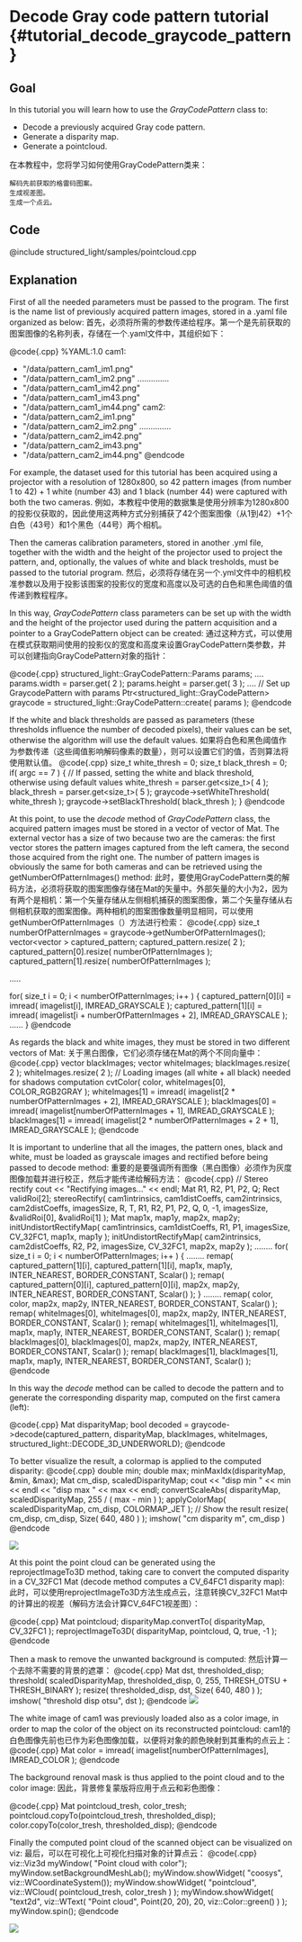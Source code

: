 Decode Gray code pattern tutorial {#tutorial_decode_graycode_pattern}
=============

Goal
----

In this tutorial you will learn how to use the *GrayCodePattern* class to:

-   Decode a previously acquired Gray code pattern.
-   Generate a disparity map.
-   Generate a pointcloud.

在本教程中，您将学习如何使用GrayCodePattern类来：

    解码先前获取的格雷码图案。
    生成视差图。
    生成一个点云。

Code
----

@include structured_light/samples/pointcloud.cpp

Explanation
-----------

First of all the needed parameters must be passed to the program.
The first is the name list of previously acquired pattern images, stored in a .yaml file organized as below:
首先，必须将所需的参数传递给程序。第一个是先前获取的图案图像的名称列表，存储在一个.yaml文件中，其组织如下：

@code{.cpp}
%YAML:1.0
cam1:
   - "/data/pattern_cam1_im1.png"
   - "/data/pattern_cam1_im2.png"
           ..............
   - "/data/pattern_cam1_im42.png"
   - "/data/pattern_cam1_im43.png"
   - "/data/pattern_cam1_im44.png"
cam2:
   - "/data/pattern_cam2_im1.png"
   - "/data/pattern_cam2_im2.png"
           ..............
   - "/data/pattern_cam2_im42.png"
   - "/data/pattern_cam2_im43.png"
   - "/data/pattern_cam2_im44.png"
@endcode

For example, the dataset used for this tutorial has been acquired using a projector with a resolution of 1280x800, so 42 pattern images (from number 1 to 42) + 1 white (number 43) and 1 black (number 44) were captured with both the two cameras.
例如，本教程中使用的数据集是使用分辨率为1280x800的投影仪获取的，因此使用这两种方式分别捕获了42个图案图像（从1到42）+1个白色（43号）和1个黑色（44号）两个相机。

Then the cameras calibration parameters, stored in another .yml file, together with the width and the height of the projector used to project the pattern, and, optionally, the values of white and black tresholds, must be passed to the tutorial program.
然后，必须将存储在另一个.yml文件中的相机校准参数以及用于投影该图案的投影仪的宽度和高度以及可选的白色和黑色阈值的值传递到教程程序。

In this way, *GrayCodePattern* class parameters can be set up with the width and the height of the projector used during the pattern acquisition and a pointer to a GrayCodePattern object can be created:
通过这种方式，可以使用在模式获取期间使用的投影仪的宽度和高度来设置GrayCodePattern类参数，并可以创建指向GrayCodePattern对象的指针：

@code{.cpp}
  structured_light::GrayCodePattern::Params params;
     ....
  params.width = parser.get<int>( 2 );
  params.height = parser.get<int>( 3 );
     ....
  // Set up GraycodePattern with params
  Ptr<structured_light::GrayCodePattern> graycode = structured_light::GrayCodePattern::create( params );
@endcode

If the white and black thresholds are passed as parameters (these thresholds influence the number of decoded pixels), their values can be set, otherwise the algorithm will use the default values.
如果将白色和黑色阈值作为参数传递（这些阈值影响解码像素的数量），则可以设置它们的值，否则算法将使用默认值。
@code{.cpp}
  size_t white_thresh = 0;
  size_t black_thresh = 0;
  if( argc == 7 )
  {
    // If passed, setting the white and black threshold, otherwise using default values
    white_thresh = parser.get<size_t>( 4 );
    black_thresh = parser.get<size_t>( 5 );
    graycode->setWhiteThreshold( white_thresh );
    graycode->setBlackThreshold( black_thresh );
  }
@endcode

At this point, to use the *decode* method of *GrayCodePattern* class, the acquired pattern images must be stored in a vector of vector of Mat.
The external vector has a size of two because two are the cameras: the first vector stores the pattern images captured from the left camera, the second those acquired from the right one. The number of pattern images is obviously the same for both cameras and can be retrieved using the getNumberOfPatternImages() method:
此时，要使用GrayCodePattern类的解码方法，必须将获取的图案图像存储在Mat的矢量中。外部矢量的大小为2，因为有两个是相机：第一个矢量存储从左侧相机捕获的图案图像，第二个矢量存储从右侧相机获取的图案图像。两种相机的图案图像数量明显相同，可以使用getNumberOfPatternImages（）方法进行检索：
@code{.cpp}
  size_t numberOfPatternImages = graycode->getNumberOfPatternImages();
  vector<vector<Mat> > captured_pattern;
  captured_pattern.resize( 2 );
  captured_pattern[0].resize( numberOfPatternImages );
  captured_pattern[1].resize( numberOfPatternImages );

  .....

  for( size_t i = 0; i < numberOfPatternImages; i++ )
  {
    captured_pattern[0][i] = imread( imagelist[i], IMREAD_GRAYSCALE );
    captured_pattern[1][i] = imread( imagelist[i + numberOfPatternImages + 2], IMREAD_GRAYSCALE );
     ......
  }
@endcode

As regards the black and white images, they must be stored in two different vectors of Mat:
关于黑白图像，它们必须存储在Mat的两个不同向量中：
@code{.cpp}
  vector<Mat> blackImages;
  vector<Mat> whiteImages;
  blackImages.resize( 2 );
  whiteImages.resize( 2 );
  // Loading images (all white + all black) needed for shadows computation
  cvtColor( color, whiteImages[0], COLOR_RGB2GRAY );
  whiteImages[1] = imread( imagelist[2 * numberOfPatternImages + 2], IMREAD_GRAYSCALE );
  blackImages[0] = imread( imagelist[numberOfPatternImages + 1], IMREAD_GRAYSCALE );
  blackImages[1] = imread( imagelist[2 * numberOfPatternImages + 2 + 1], IMREAD_GRAYSCALE );
@endcode

It is important to underline that all the images, the pattern ones, black and white, must be loaded as grayscale images and rectified before being passed to decode method:
重要的是要强调所有图像（黑白图像）必须作为灰度图像加载并进行校正，然后才能传递给解码方法：
@code{.cpp}
  // Stereo rectify
  cout << "Rectifying images..." << endl;
  Mat R1, R2, P1, P2, Q;
  Rect validRoi[2];
  stereoRectify( cam1intrinsics, cam1distCoeffs, cam2intrinsics, cam2distCoeffs, imagesSize, R, T, R1, R2, P1, P2, Q, 0,
                -1, imagesSize, &validRoi[0], &validRoi[1] );
  Mat map1x, map1y, map2x, map2y;
  initUndistortRectifyMap( cam1intrinsics, cam1distCoeffs, R1, P1, imagesSize, CV_32FC1, map1x, map1y );
  initUndistortRectifyMap( cam2intrinsics, cam2distCoeffs, R2, P2, imagesSize, CV_32FC1, map2x, map2y );
         ........
  for( size_t i = 0; i < numberOfPatternImages; i++ )
  {
         ........
    remap( captured_pattern[1][i], captured_pattern[1][i], map1x, map1y, INTER_NEAREST, BORDER_CONSTANT, Scalar() );
    remap( captured_pattern[0][i], captured_pattern[0][i], map2x, map2y, INTER_NEAREST, BORDER_CONSTANT, Scalar() );
  }
         ........
  remap( color, color, map2x, map2y, INTER_NEAREST, BORDER_CONSTANT, Scalar() );
  remap( whiteImages[0], whiteImages[0], map2x, map2y, INTER_NEAREST, BORDER_CONSTANT, Scalar() );
  remap( whiteImages[1], whiteImages[1], map1x, map1y, INTER_NEAREST, BORDER_CONSTANT, Scalar() );
  remap( blackImages[0], blackImages[0], map2x, map2y, INTER_NEAREST, BORDER_CONSTANT, Scalar() );
  remap( blackImages[1], blackImages[1], map1x, map1y, INTER_NEAREST, BORDER_CONSTANT, Scalar() );
@endcode


In this way the *decode* method can be called to decode the pattern and to generate the corresponding disparity map, computed on the first camera (left):

@code{.cpp}
  Mat disparityMap;
  bool decoded = graycode->decode(captured_pattern, disparityMap, blackImages, whiteImages,
                                  structured_light::DECODE_3D_UNDERWORLD);
@endcode

To better visualize the result, a colormap is applied to the computed disparity:
@code{.cpp}
    double min;
    double max;
    minMaxIdx(disparityMap, &min, &max);
    Mat cm_disp, scaledDisparityMap;
    cout << "disp min " << min << endl << "disp max " << max << endl;
    convertScaleAbs( disparityMap, scaledDisparityMap, 255 / ( max - min ) );
    applyColorMap( scaledDisparityMap, cm_disp, COLORMAP_JET );
    // Show the result
    resize( cm_disp, cm_disp, Size( 640, 480 ) );
    imshow( "cm disparity m", cm_disp )
@endcode

![](pics/cm_disparity.png)

At this point the point cloud can be generated using the reprojectImageTo3D method, taking care to convert the computed disparity in a CV_32FC1 Mat (decode method computes a CV_64FC1 disparity map):
此时，可以使用reprojectImageTo3D方法生成点云，注意转换CV_32FC1 Mat中的计算出的视差（解码方法会计算CV_64FC1视差图）：

@code{.cpp}
  Mat pointcloud;
  disparityMap.convertTo( disparityMap, CV_32FC1 );
  reprojectImageTo3D( disparityMap, pointcloud, Q, true, -1 );
@endcode

Then a mask to remove the unwanted background is computed:
然后计算一个去除不需要的背景的遮罩：
@code{.cpp}
  Mat dst, thresholded_disp;
  threshold( scaledDisparityMap, thresholded_disp, 0, 255, THRESH_OTSU + THRESH_BINARY );
  resize( thresholded_disp, dst, Size( 640, 480 ) );
  imshow( "threshold disp otsu", dst );
@endcode
![](pics/threshold_disp.png)

The white image of cam1 was previously loaded also as a color image, in order to map the color of the object on its reconstructed pointcloud:
cam1的白色图像先前也已作为彩色图像加载，以便将对象的颜色映射到其重构的点云上：
@code{.cpp}
  Mat color = imread( imagelist[numberOfPatternImages], IMREAD_COLOR );
@endcode

The background renoval mask is thus applied to the point cloud and to the color image:
因此，背景修复蒙版将应用于点云和彩色图像：

@code{.cpp}
  Mat pointcloud_tresh, color_tresh;
  pointcloud.copyTo(pointcloud_tresh, thresholded_disp);
  color.copyTo(color_tresh, thresholded_disp);
@endcode

Finally the computed point cloud of the scanned object can be visualized on viz:
最后，可以在可视化上可视化扫描对象的计算点云：
@code{.cpp}
  viz::Viz3d myWindow( "Point cloud with color");
  myWindow.setBackgroundMeshLab();
  myWindow.showWidget( "coosys", viz::WCoordinateSystem());
  myWindow.showWidget( "pointcloud", viz::WCloud( pointcloud_tresh, color_tresh ) );
  myWindow.showWidget( "text2d", viz::WText( "Point cloud", Point(20, 20), 20, viz::Color::green() ) );
  myWindow.spin();
@endcode

![](pics/plane_viz.png)
